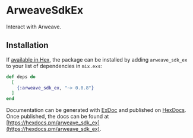 # ArweaveSdkEx

Interact with Arweave.

## Installation

If [available in Hex](https://hex.pm/docs/publish), the package can be installed
by adding `arweave_sdk_ex` to your list of dependencies in `mix.exs`:

```elixir
def deps do
  [
    {:arweave_sdk_ex, "~> 0.0.8"}
  ]
end
```

Documentation can be generated with [ExDoc](https://github.com/elixir-lang/ex_doc)
and published on [HexDocs](https://hexdocs.pm). Once published, the docs can
be found at [https://hexdocs.pm/arweave_sdk_ex](https://hexdocs.pm/arweave_sdk_ex).

